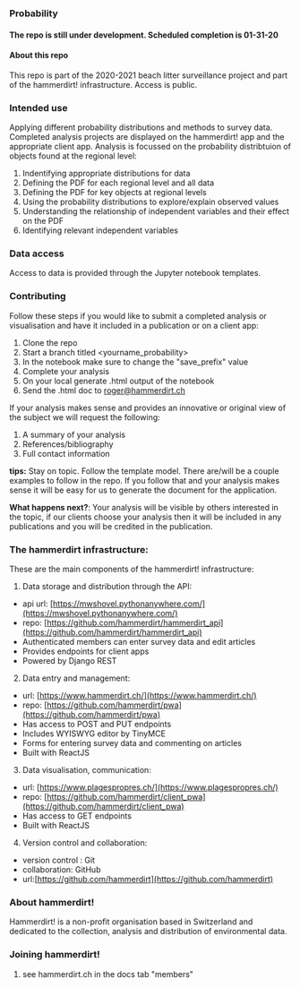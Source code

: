 ### Probability

#### The repo is still under development. Scheduled completion is 01-31-20

#### About this repo

This repo is part of the 2020-2021 beach litter surveillance project and part of the hammerdirt! infrastructure. Access is  public.

### Intended use

Applying different probability distributions and methods to survey data. Completed analysis projects are displayed on the hammerdirt! app and the appropriate client app. Analysis is focussed on the probability distribtuion of objects found at the regional level:

1. Indentifying appropriate distributions for data
2. Defining the PDF for each regional level and all data
3. Defining the PDF for key objects at regional levels
4. Using the probability distributions to explore/explain observed values
5. Understanding the relationship of independent variables and their effect on the PDF
6. Identifying relevant independent variables

### Data access

Access to data is provided through the Jupyter notebook templates.

### Contributing

Follow these steps if you would like to submit a completed analysis or visualisation and have it included in a publication or on a client app:

1. Clone the repo
2. Start a branch titled <yourname_probability>
3. In the notebook make sure to change the "save_prefix" value
4. Complete your analysis 
5. On your local generate .html output of the notebook
6. Send the .html doc to roger@hammerdirt.ch

If your analysis makes sense and provides an innovative or original view of the subject we will request the following:

1. A summary of your analysis
2. References/bibliography 
3. Full contact information 

__tips:__ Stay on topic. Follow the template model. There are/will be a couple examples to follow in the repo. If you follow that and your analysis makes sense it will be easy for us to generate the document for the application.

__What happens next?__: Your analysis will be visible by others interested in the topic, if our clients choose your analysis then it will be included in any publications and you will be credited in the publication.

### The hammerdirt infrastructure:

These are the main components of the hammerdirt! infrastructure:

1. Data storage and distribution through the API:
  * api url: [https://mwshovel.pythonanywhere.com/](https://mwshovel.pythonanywhere.com/)
  * repo: [https://github.com/hammerdirt/hammerdirt_api](https://github.com/hammerdirt/hammerdirt_api)
  * Authenticated members can enter survey data and edit articles
  * Provides endpoints for client apps
  * Powered by Django REST
2. Data entry and management:
  * url: [https://www.hammerdirt.ch/](https://www.hammerdirt.ch/)
  * repo: [https://github.com/hammerdirt/pwa](https://github.com/hammerdirt/pwa)
  * Has access to POST and PUT endpoints
  * Includes WYISWYG editor by TinyMCE
  * Forms for entering survey data and commenting on articles
  * Built with ReactJS
3. Data visualisation, communication:
  * url: [https://www.plagespropres.ch/](https://www.plagespropres.ch/)
  * repo: [https://github.com/hammerdirt/client_pwa](https://github.com/hammerdirt/client_pwa)
  * Has access to GET endpoints
  * Built with ReactJS
4. Version control and collaboration:
  * version control : Git
  * collaboration: GitHub
  * url:[https://github.com/hammerdirt](https://github.com/hammerdirt) 


### About hammerdirt!

Hammerdirt! is a non-profit organisation based in Switzerland and dedicated to the collection, analysis and distribution of environmental data.

### Joining hammerdirt!

1. see hammerdirt.ch in the docs tab "members"
